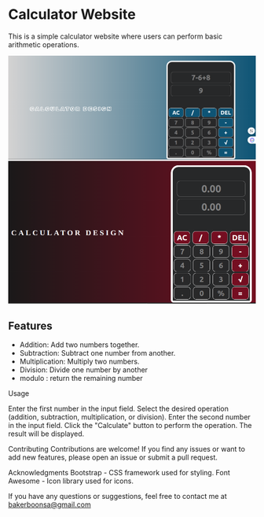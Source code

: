 # Calculator Website

This is a simple calculator website where users can perform basic arithmetic operations.


<img src="animate.png">

<img src="cal.png">

## Features

- Addition: Add two numbers together.
- Subtraction: Subtract one number from another.
- Multiplication: Multiply two numbers.
- Division: Divide one number by another
- modulo : return the remaining number

Usage

Enter the first number in the input field.
Select the desired operation (addition, subtraction, multiplication, or division).
Enter the second number in the input field.
Click the "Calculate" button to perform the operation.
The result will be displayed.

Contributing
Contributions are welcome! If you find any issues or want to add new features, please open an issue or submit a pull request.


Acknowledgments
Bootstrap - CSS framework used for styling.
Font Awesome - Icon library used for icons.

If you have any questions or suggestions, feel free to contact me at  bakerboonsa@gmail.com